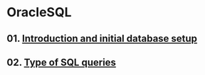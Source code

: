 # OracleSQL

## 01. [Introduction and initial database setup](https://github.com/anuls2020/OracleSQL/blob/main/01.%20Introduction%20and%20initial%20database%20setup.MD)
## 02. [Type of SQL queries](https://github.com/anuls2020/OracleSQL/blob/main/02.%20Type%20of%20SQL%20queries.md)
